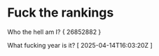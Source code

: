 # Fuck the rankings

Who the hell am I?
{ 26852882 }

What fucking year is it?
[ 2025-04-14T16:03:20Z ]
